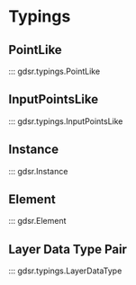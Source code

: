 # Typings

## PointLike
::: gdsr.typings.PointLike
## InputPointsLike
::: gdsr.typings.InputPointsLike
## Instance
::: gdsr.Instance
## Element
::: gdsr.Element
## Layer Data Type Pair
::: gdsr.typings.LayerDataType